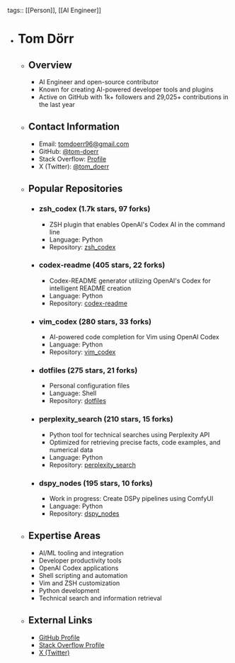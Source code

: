 tags:: [[Person]], [[AI Engineer]]

- # Tom Dörr
	- ## Overview
		- AI Engineer and open-source contributor
		- Known for creating AI-powered developer tools and plugins
		- Active on GitHub with 1k+ followers and 29,025+ contributions in the last year
	- ## Contact Information
		- Email: tomdoerr96@gmail.com
		- GitHub: [@tom-doerr](https://github.com/tom-doerr)
		- Stack Overflow: [Profile](https://meta.stackoverflow.com/users/6105651/tom-d%c3%b6rr?tab=profile)
		- X (Twitter): [@tom_doerr](https://x.com/tom_doerr)
	- ## Popular Repositories
		- ### zsh_codex (1.7k stars, 97 forks)
			- ZSH plugin that enables OpenAI's Codex AI in the command line
			- Language: Python
			- Repository: [zsh_codex](https://github.com/tom-doerr/zsh_codex)
		- ### codex-readme (405 stars, 22 forks)
			- Codex-README generator utilizing OpenAI's Codex for intelligent README creation
			- Language: Python
			- Repository: [codex-readme](https://github.com/tom-doerr/codex-readme)
		- ### vim_codex (280 stars, 33 forks)
			- AI-powered code completion for Vim using OpenAI Codex
			- Language: Python
			- Repository: [vim_codex](https://github.com/tom-doerr/vim_codex)
		- ### dotfiles (275 stars, 21 forks)
			- Personal configuration files
			- Language: Shell
			- Repository: [dotfiles](https://github.com/tom-doerr/dotfiles)
		- ### perplexity_search (210 stars, 15 forks)
			- Python tool for technical searches using Perplexity API
			- Optimized for retrieving precise facts, code examples, and numerical data
			- Language: Python
			- Repository: [perplexity_search](https://github.com/tom-doerr/perplexity_search)
		- ### dspy_nodes (195 stars, 10 forks)
			- Work in progress: Create DSPy pipelines using ComfyUI
			- Language: Python
			- Repository: [dspy_nodes](https://github.com/tom-doerr/dspy_nodes)
	- ## Expertise Areas
		- AI/ML tooling and integration
		- Developer productivity tools
		- OpenAI Codex applications
		- Shell scripting and automation
		- Vim and ZSH customization
		- Python development
		- Technical search and information retrieval
	- ## External Links
		- [GitHub Profile](https://github.com/tom-doerr)
		- [Stack Overflow Profile](https://meta.stackoverflow.com/users/6105651/tom-d%c3%b6rr?tab=profile)
		- [X (Twitter)](https://x.com/tom_doerr)